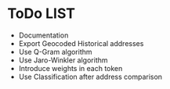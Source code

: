 # ToDo LIST

*	Documentation
*   Export Geocoded Historical addresses
*	Use Q-Gram algorithm
*	Use Jaro-Winkler algorithm
*	Introduce weights in each token
*	Use Classification after address comparison


